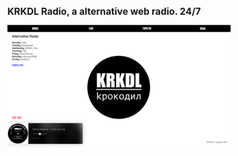 ## KRKDL Radio, a alternative web radio. 24/7

![This is an image](https://github.com/stanleycharles/kRadio/blob/master/krkdl%20Radio%20Project.png)




